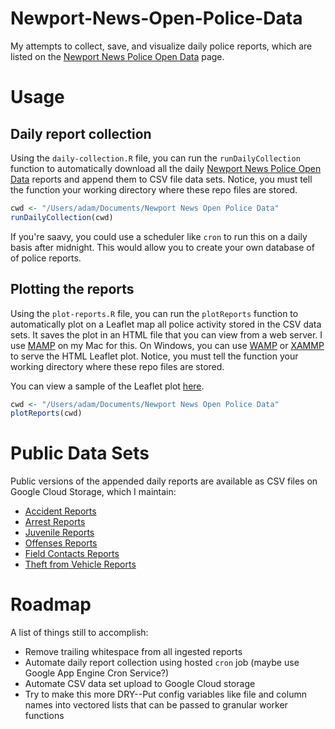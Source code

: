 Newport-News-Open-Police-Data
=============================

My attempts to collect, save, and visualize daily police reports, which are listed on the [Newport News Police Open Data](https://www.nnva.gov/2229/Open-Data) page.

Usage
============

## Daily report collection

Using the `daily-collection.R` file, you can run the `runDailyCollection` function to automatically download all the daily [Newport News Police Open Data](https://www.nnva.gov/2229/Open-Data) reports and append them to CSV file data sets. Notice, you must tell the function your working directory where these repo files are stored.

``` r
cwd <- "/Users/adam/Documents/Newport News Open Police Data"
runDailyCollection(cwd)
```

If you're saavy, you could use a scheduler like `cron` to run this on a daily basis after midnight. This would allow you to create your own database of of police reports.

## Plotting the reports

Using the `plot-reports.R` file, you can run the `plotReports` function to automatically plot on a Leaflet map all police activity stored in the CSV data sets. It saves the plot in an HTML file that you can view from a web server. I use [MAMP](https://www.mamp.info/) on my Mac for this. On Windows, you can use [WAMP](http://www.wampserver.com/en/) or [XAMMP](https://www.apachefriends.org/index.html) to serve the HTML Leaflet plot. Notice, you must tell the function your working directory where these repo files are stored.

You can view a sample of the Leaflet plot [here](https://adamcarrier.github.io/Newport-News-Open-Police-Data/).

``` r
cwd <- "/Users/adam/Documents/Newport News Open Police Data"
plotReports(cwd)
```

Public Data Sets
================

Public versions of the appended daily reports are available as CSV files on Google Cloud Storage, which I maintain:

* [Accident Reports](https://storage.googleapis.com/newport-news-open-police-data/newport-news-accident-reports.csv)
* [Arrest Reports](https://storage.googleapis.com/newport-news-open-police-data/newport-news-arrest-reports.csv)
* [Juvenile Reports](https://storage.googleapis.com/newport-news-open-police-data/newport-news-juvenile-reports.csv)
* [Offenses Reports](https://storage.googleapis.com/newport-news-open-police-data/newport-news-offenses-reports.csv)
* [Field Contacts Reports](https://storage.googleapis.com/newport-news-open-police-data/newport-news-field-contacts-reports.csv)
* [Theft from Vehicle Reports](https://storage.googleapis.com/newport-news-open-police-data/newport-news-theft-from-vehicle-reports.csv)

Roadmap
================

A list of things still to accomplish:
* Remove trailing whitespace from all ingested reports
* Automate daily report collection using hosted `cron` job (maybe use Google App Engine Cron Service?)
* Automate CSV data set upload to Google Cloud storage
* Try to make this more DRY--Put config variables like file and column names into vectored lists that can be passed to granular worker functions
